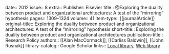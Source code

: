 date:: 2012
issue:: 8
extra:: Publisher: Elsevier
title:: @Exploring the duality between product and organizational architectures: A test of the “mirroring” hypothesis
pages:: 1309–1324
volume:: 41
item-type:: [[journalArticle]]
original-title:: Exploring the duality between product and organizational architectures: A test of the “mirroring” hypothesis
short-title:: Exploring the duality between product and organizational architectures
publication-title:: Research Policy
authors:: [[Alan MacCormack]], [[Carliss Baldwin]], [[John Rusnak]]
library-catalog:: Google Scholar
links:: [Local library](zotero://select/library/items/K7DAIFJE), [Web library](https://www.zotero.org/users/6520516/items/K7DAIFJE)
